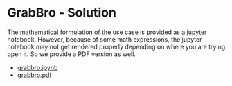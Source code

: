 # GrabBro - Solution
The mathematical formulation of the use case is provided as a 
jupyter notebook. 
However, because of some math expressions, the jupyter notebook may not get rendered properly 
depending on where you are trying open it. So we provide a PDF version as well.

- [grabbro.ipynb](grabbro.ipynb)
- [grabbro.pdf](grabbro.pdf)